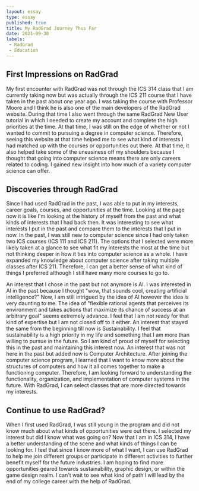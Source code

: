 ```yaml
---
layout: essay
type: essay
published: true
title: My RadGrad Journey Thus Far 
date: 2021-09-30
labels:
 - RadGrad
 - Education
---
```


## First Impressions on RadGrad
My first encounter with RadGrad was not through the ICS 314 class that I am currently taking now but was actually through the ICS 211 course that I have taken in the past about one year ago. I was taking the course with Professor Moore and I think he is also one of the main developers of the RadGrad website. During that time I also went through the same RadGrad New User tutorial in which I needed to create my account and complete the high priorities at the time. At that time, I was still on the edge of whether or not I wanted to commit to pursuing a degree in computer science. Therefore, seeing this website at that time helped me to see what kind of interests I had matched up with the courses or opportunities out there. At that time, it also helped take some of the uneasiness off my shoulders because I thought that going into computer science means there are only careers related to coding. I gained new insight into how much of a variety computer science can offer. 

## Discoveries through RadGrad
Since I had used RadGrad in the past, I was able to put in my interests, career goals, courses, and opportunities at the time. Looking at the page now it is like I'm looking at the history of myself from the past and what kinds of interests that I had back then. It was interesting to see what interests I put in the past and compare them to the interests that I put in now. In the past, I was still new to computer science since I had only taken two ICS courses (ICS 111 and ICS 211). The options that I selected were more likely taken at a glance to see what fit my interests the most at the time but not thinking deeper in how it ties into computer science as a whole. I have expanded my knowledge about computer science after taking multiple classes after ICS 211. Therefore, I can get a better sense of what kind of things I preferred although I still have many more courses to go to. 

An interest that I chose in the past but not anymore is AI. I was interested in AI in the past because I thought "wow, that sounds cool, creating artificial intelligence?"  Now, I am still intrigued by the idea of AI however the idea is very daunting to me. The idea of "flexible rational agents that perceives its environment and takes actions that maximize its chance of success at an arbitrary goal" seems extremely advance. I feel that I am not ready for that kind of expertise but I am not closed off to it either. An interest that stayed the same from the beginning till now is Sustainability. I feel that sustainability is a high priority in my life and something that I am more than willing to pursue in the future. So I am kind of proud of myself for selecting this in the past and maintaining this interest now. An interest that was not here in the past but added now is Computer Architecture. After joining the computer science program, I learned that I want to know more about the structures of computers and how it all comes together to make a functioning computer. Therefore, I am looking forward to understanding the functionality, organization, and implementation of computer systems in the future. With RadGrad, I can select classes that are more directed towards my interests. 

## Continue to use RadGrad?
When I first used RadGrad, I was still young in the program and did not know much about what kinds of opportunities were out there. I selected my interest but did I know what was going on? Now that I am in ICS 314, I have a better understanding of the scene and what kinds of things I can be looking for. I feel that since I know more of what I want,  I can use RadGrad to help me join different groups or participate in different activities to further benefit myself for the future industries. I am hoping to find more opportunities geared towards sustainability, graphic design, or within the game design realm. I can't wait to see what kind of path I will lead by the end of my college career with the help of RadGrad. 

&nbsp;
&nbsp;
